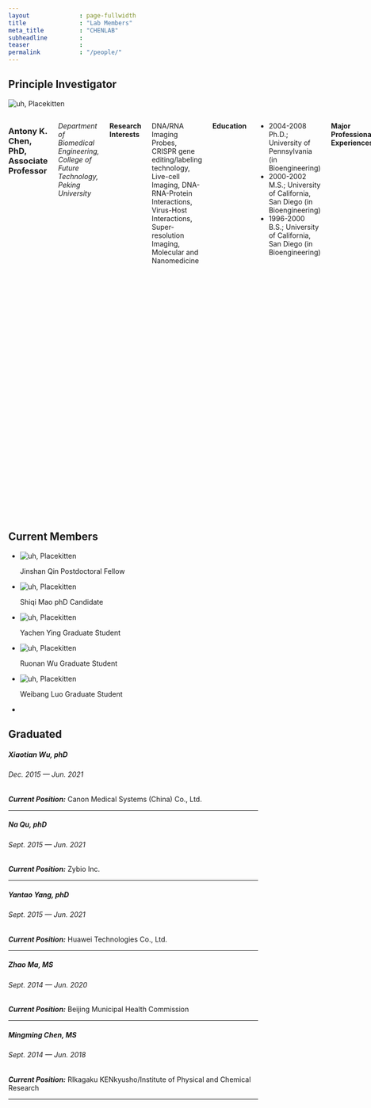 ```yaml
---
layout              : page-fullwidth
title               : "Lab Members"
meta_title          : "CHENLAB"
subheadline         : 
teaser              : 
permalink           : "/people/"
---
```


## Principle Investigator

<div class="row">
  <div class="large-4 columns">
  	<div class="border-dotted radius b30">
		<img src="http://placekitten.com/271/270" alt="uh, Placekitten">
		<p class="text-left">
			<!-- /.This is an advertisment with a crazy cat! <a href="http://placekitten.com/">More cats, please!</a> -->
		</p>
	</div>
  
  </div>

  <div class="large-8 columns">
            <h3>Antony K. Chen, PhD, Associate Professor</h3>
<p><em>Department of Biomedical Engineering, College of Future Technology, Peking University</em></p>
<p><strong>Research Interests</strong></p>
<p>DNA/RNA Imaging Probes, CRISPR gene editing/labeling technology, Live-cell Imaging, DNA-RNA-Protein Interactions, Virus-Host Interactions, Super-resolution Imaging, Molecular and Nanomedicine</p>
<p><strong>Education</strong></p>
<ul>
<li>2004-2008  Ph.D.;  University of Pennsylvania                 (in Bioengineering)</li>
<li>2000-2002  M.S.;  University of California, San Diego            (in Bioengineering)   </li>
<li>1996-2000  B.S.;   University of California, San Diego           (in Bioengineering)      </li>

</ul>
<p><strong>Major Professional Experiences</strong></p>
<ul>
<li>2019.08-Present Associate Professor, Department of Biomedical Engineering, College of Engineering, Peking University</li>
<li>2013.04-2019.07 Assistant Professor, Department of Biomedical Engineering, College of Engineering, Peking University</li>
<li>2010-2013  Postdoc; National Institutes of Health;  Jennifer Lippincott-Schwartz’s lab</li>
<li>2010-2012  Postdoc; National Institute of Standards and Technology; Anne Plant’s lab</li>
<li>2009-2010  Postdoc; University of Pennsylvania; Andrew Tsourkas’ lab</li>

</ul>
<p><strong>Selected Honors</strong></p>
<ul>
<li>The US. National Research Council (NRC) Research Associate Fellowship (2010-2012)</li>
<li>Solomon R. Pollack Award for Excellence in Graduate Bioengineering Research (Best Ph.D. Thesis)  (2009)</li>
           
</ul>


  </div>
</div>



## Current Members

<ul class="small-block-grid-2 medium-block-grid-3 large-block-grid-4">
  <li><img src="https://i.loli.net/2021/09/16/PORv8k6AtEHqjdU.png" alt="uh, Placekitten">
		<p class="text-left">
            Jinshan Qin
            Postdoctoral Fellow
			<!-- /.This is an advertisment with a crazy cat! <a href="http://placekitten.com/">More cats, please!</a> -->
		</p></li>
  <li><img src="https://i.loli.net/2021/09/16/PORv8k6AtEHqjdU.png" alt="uh, Placekitten">
		<p class="text-left">
            Shiqi Mao
            phD Candidate
			<!-- /.This is an advertisment with a crazy cat! <a href="http://placekitten.com/">More cats, please!</a> -->
		</p></li>
  <li><img src="https://i.loli.net/2021/09/16/PORv8k6AtEHqjdU.png" alt="uh, Placekitten">
		<p class="text-left">
            Yachen Ying
            Graduate Student
			<!-- /.This is an advertisment with a crazy cat! <a href="http://placekitten.com/">More cats, please!</a> -->
		</p></li>
  <li><img src="https://i.loli.net/2021/09/16/PORv8k6AtEHqjdU.png" alt="uh, Placekitten">
		<p class="text-left">
            Ruonan Wu
            Graduate Student
			<!-- /.This is an advertisment with a crazy cat! <a href="http://placekitten.com/">More cats, please!</a> -->
		</p></li>
  <li><img src="https://i.loli.net/2021/09/16/PORv8k6AtEHqjdU.png" alt="uh, Placekitten">
		<p class="text-left">
            Weibang Luo
            Graduate Student
			<!-- /.This is an advertisment with a crazy cat! <a href="http://placekitten.com/">More cats, please!</a> -->
		</p></li>
  <li><!-- Your content goes here --></li>
</ul>


## Graduated

##### Xiaotian Wu, phD
###### Dec. 2015 — Jun. 2021
***Current Position:*** Canon Medical Systems (China) Co., Ltd.

-----

##### Na Qu, phD
###### Sept. 2015 — Jun. 2021
***Current Position:*** Zybio Inc.

-----

##### Yantao Yang, phD
###### Sept. 2015 — Jun. 2021
***Current Position:*** Huawei Technologies Co., Ltd.

-----

##### Zhao Ma, MS
###### Sept. 2014 — Jun. 2020
***Current Position:*** Beijing Municipal Health Commission

-----

##### Mingming Chen, MS
###### Sept. 2014 — Jun. 2018
***Current Position:*** RIkagaku KENkyusho/Institute of Physical and Chemical Research

-----
